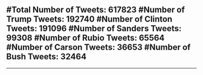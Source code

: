 #Total Number of Tweets: 617823 
#Number of Trump Tweets: 192740
#Number of Clinton Tweets: 191096
#Number of Sanders Tweets: 99308
#Number of Rubio Tweets: 65564
#Number of Carson Tweets: 36653
#Number of Bush Tweets: 32464
---
---
